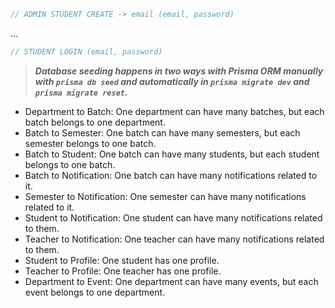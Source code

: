 ```js
// ADMIN STUDENT CREATE -> email (email, password)
```

...

```js
// STUDENT LOGIN (email, password)
```

> **_Database seeding happens in two ways with Prisma ORM manually with `prisma db seed` and automatically in `prisma migrate dev` and `prisma migrate reset`._**

- Department to Batch: One department can have many batches, but each batch belongs to one department.
- Batch to Semester: One batch can have many semesters, but each semester belongs to one batch.
- Batch to Student: One batch can have many students, but each student belongs to one batch.
- Batch to Notification: One batch can have many notifications related to it.
- Semester to Notification: One semester can have many notifications related to it.
- Student to Notification: One student can have many notifications related to them.
- Teacher to Notification: One teacher can have many notifications related to them.
- Student to Profile: One student has one profile.
- Teacher to Profile: One teacher has one profile.
- Department to Event: One department can have many events, but each event belongs to one department.

<!-- TODO RATE LIMITING -->
